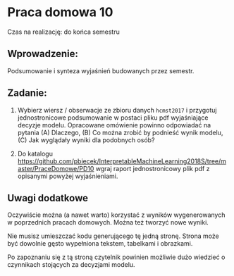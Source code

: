 # Praca domowa 10

Czas na realizację: do końca semestru

## Wprowadzenie:

Podsumowanie i synteza wyjaśnień budowanych przez semestr.

## Zadanie:

1. Wybierz wiersz / obserwacje ze zbioru danych `hcmst2017` i przygotuj jednostronicowe podsumowanie w postaci pliku pdf wyjaśniające decyzje modelu.
Opracowane omówienie powinno odpowiadać na pytania (A) Dlaczego, (B) Co można zrobić by podnieść wynik modelu, (C) Jak wyglądały wyniki dla podobnych osób?

2. Do katalogu https://github.com/pbiecek/InterpretableMachineLearning2018S/tree/master/PraceDomowe/PD10 wgraj raport jednostronicowy plik pdf z opisanymi powyżej wyjaśnieniami. 

## Uwagi dodatkowe

Oczywiście można (a nawet warto) korzystać z wyników wygenerowanych w poprzednich pracach domowych. Można też tworzyć nowe wyniki.

Nie musisz umieszczać kodu generującego tę jedną stronę. Strona może być dowolnie gęsto wypełniona tekstem, tabelkami i obrazkami. 

Po zapoznaniu się z tą stroną czytelnik powinien możliwie dużo wiedzieć o czynnikach stojących za decyzjami modelu.
